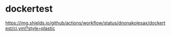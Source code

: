 # dockertest

https://img.shields.io/github/actions/workflow/status/dnonakolesax/dockertest/ci.yml?style=plastic
